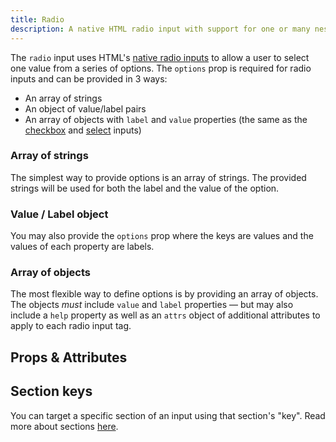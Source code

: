 ```yaml
---
title: Radio
description: A native HTML radio input with support for one or many nested options elements.
---
```


<InputPageHero
title="Radio input"
icon="IconInputRadio"
:pro="false"
project-price=""
data-price=""></InputPageHero>

The `radio` input uses HTML's [native radio inputs](https://developer.mozilla.org/en-US/docs/Web/HTML/Element/input/radio) to allow a user to select one value from a series of options. The `options` prop is required for radio inputs and can be provided in 3 ways:

- An array of strings
- An object of value/label pairs
- An array of objects with `label` and `value` properties (the same as the [checkbox](/inputs/checkbox) and [select](/inputs/select) inputs)

### Array of strings

The simplest way to provide options is an array of strings. The provided strings will be used for both the label and the value of the option.

<example
name="Radio input"
file="/_content/examples/radio-strings/radio-strings.vue"></example>

### Value / Label object

You may also provide the `options` prop where the keys are values and the values of each property are labels.

<example
name="Radio input"
file="/_content/examples/radio-object/radio-object.vue"></example>

### Array of objects

The most flexible way to define options is by providing an array of objects. The objects _must_ include `value` and `label` properties — but may also include a `help` property as well as an `attrs` object of additional attributes to apply to each radio input tag.

<example
name="Radio input"
file="/_content/examples/radio-objects/radio-objects.vue"></example>

## Props & Attributes

<reference-table input="radio" :data="[{prop: 'options', type: 'Array/Object', default: '[]', description: 'An object of value/label pairs or an array of strings, or an array of objects that <em>must</em> contain a label and value property.'}]">
</reference-table>

## Section keys

You can target a specific section of an input using that section's "key". Read more about sections [here](/essentials/inputs#sections).


<div>
  <formkit-input-diagram
    class="input-diagram--radio radio-multiple"
    :schema="[
      {
        name: 'outer',
        children: [
          {
            name: 'fieldset',
            children: [
              {
                name: 'legend',
                content: 'Mowing time preference',
                class: 'margin-collapse',
              },
              {
                name: 'help',
                content: 'Choose which time is least disruptive to you.',
              },
              {
                name: 'options',
                position: 'right',
                children: [
                  {
                    name: 'option',
                    position: 'right',
                    children: [
                      {
                        name: 'wrapper',
                        position: 'right',
                        children: [
                          {
                            name: 'inner',
                            children: [
                              {
                                name: 'prefix',
                              },
                              {
                                name: 'input',
                              },
                              {
                                name: 'decorator',
                                content: '🔘',
                              },
                              {
                                name: 'suffix',
                              },
                            ]
                          },
                          {
                            name: 'label',
                            content: 'Morning',
                            position: 'right',
                            class: 'margin-standard center-vert'
                          }
                        ]
                      },
                      {
                        name: 'optionHelp',
                        content: 'We`ll come between 7-11 am on Tuesdays.',
                        position: 'right',
                      },
                    ]
                  }
                ]
              }
            ]
          },
          {
              name: 'messages',
              position: 'right',
              children: [
                {
                  name: 'message',
                  content: 'You must make a selection.',
                  position: 'right',
                }
              ]
            }
        ]
      }
    ]"
  >
  </formkit-input-diagram>
</div>


<reference-table type="sectionKeys" primary="section-key" :data="[{'section-key': 'decorator', description: 'Responsible for the element immediately following the input element — usually used for styling.'}, { 'section-key': 'legend', description: 'Responsible for the fieldset’s legend element.'}, {'section-key': 'fieldset', description: 'Responsible for the fieldset when multiple options are available.'}, {'section-key': 'options', description: 'Responsible for the wrapper element around all of the option items.'},{'section-key': 'option', description: 'Responsible for the wrapper around each item in the options.'}]">
</reference-table>
